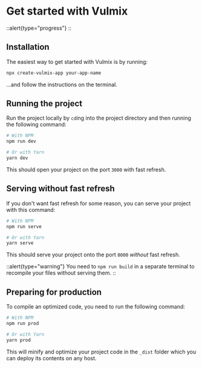 # Get started with Vulmix

::alert{type="progress"}
  <under-construction />
::

## Installation

The easiest way to get started with Vulmix is by running:

```bash
npx create-vulmix-app your-app-name
```

...and follow the instructions on the terminal.

## Running the project

Run the project locally by `cd`ing into the project directory and then running the following command:

```bash
# With NPM
npm run dev

# Or with Yarn
yarn dev
```

This should open your project on the port `3000` with fast refresh.

## Serving without fast refresh

If you don't want fast refresh for some reason, you can serve your project with this command:

```bash
# With NPM
npm run serve

# Or with Yarn
yarn serve
```

This should serve your project onto the port `8000` _without_ fast refresh.

::alert{type="warning"}
You need to `npm run build` in a separate terminal to recompile your files without serving them.
::

## Preparing for production

To compile an optimized code, you need to run the following command:

```bash
# With NPM
npm run prod

# Or with Yarn
yarn prod
```

This will minify and optimize your project code in the `_dist` folder which you can deploy its contents on any host.
